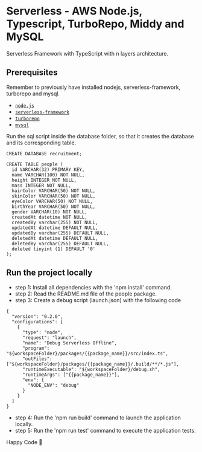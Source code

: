 # Serverless - AWS Node.js, Typescript, TurboRepo, Middy and MySQL

Serverless Framework with TypeScript with n layers architecture.

## Prerequisites

Remember to previously have installed nodejs, serverless-framework, turborepo and mysql.

- [`node.js`](https://nodejs.org)
- [`serverless-framework`](https://github.com/serverless/serverless)
- [`turborepo`](https://turbo.build/)
- [`mysql`](https://sidorares.github.io/node-mysql2/docs)

Run the sql script inside the database folder, so that it creates the database and its corresponding table.

```
CREATE DATABASE recruitment;

CREATE TABLE people (
  id VARCHAR(32) PRIMARY KEY,
  name VARCHAR(100) NOT NULL,
  height INTEGER NOT NULL,
  mass INTEGER NOT NULL,
  hairColor VARCHAR(50) NOT NULL,
  skinColor VARCHAR(50) NOT NULL,
  eyeColor VARCHAR(50) NOT NULL,
  birthYear VARCHAR(50) NOT NULL,
  gender VARCHAR(10) NOT NULL,
  createdAt datetime NOT NULL,
  createdBy varchar(255) NOT NULL,
  updatedAt datetime DEFAULT NULL,
  updatedBy varchar(255) DEFAULT NULL,
  deletedAt datetime DEFAULT NULL,
  deletedBy varchar(255) DEFAULT NULL,
  deleted tinyint (1) DEFAULT '0'
);

```

## Run the project locally

- step 1: Install all dependencies with the 'npm install' command.
- step 2: Read the README.md file of the people package.
- step 3: Create a debug script (launch.json) with the following code

```
{
  "version": "0.2.0",
  "configurations": [
    {
      "type": "node",
      "request": "launch",
      "name": "Debug Serverless Offline",
      "program": "${workspaceFolder}/packages/{{package_name}}/src/index.ts",
      "outFiles": ["${workspaceFolder}/packages/{{package_name}}/.build/**/*.js"],
      "runtimeExecutable": "${workspaceFolder}/debug.sh",
      "runtimeArgs": ["{{package_name}}"],
      "env": {
        "NODE_ENV": "debug"
      }
    }
  ]
}
```

- step 4: Run the 'npm run build' command to launch the application locally.
- step 5: Run the 'npm run test' command to execute the application tests.

Happy Code 🎸

